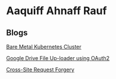 # Aaquiff Ahnaff Rauf


## Blogs

[Bare Metal Kubernetes Cluster](blogs/bare-metal-kubernetes-cluster/Readme.md)

[Google Drive File Up-loader using OAuth2](blogs/google-drive-file-uploader-using-oauth2/Readme.md)

[Cross-Site Request Forgery](blogs/cross-site-request-forgery/Readme.md)